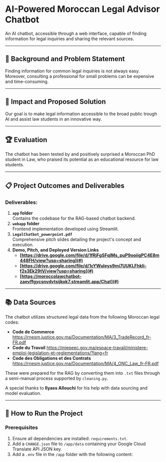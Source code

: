 
# AI-Powered Moroccan Legal Advisor Chatbot

An AI chatbot, accessible through a web interface, capable of finding information for legal inquiries and sharing the relevant sources.

---

## 📖 Background and Problem Statement

Finding information for common legal inquiries is not always easy. Moreover, consulting a professional for small problems can be expensive and time-consuming.

---

## 🌟 Impact and Proposed Solution

Our goal is to make legal information accessible to the broad public trough AI and assist law students in an innovative way. 

---

## 🏆 Evaluation

The chatbot has been tested by and positively surprised a Moroccan PhD student in Law, who praised its potential as an educational resource for law students.

---

## 📋 Project Outcomes and Deliverables

### Deliverables:
1. **`app` folder**  
   Contains the codebase for the RAG-based chatbot backend.
2. **`webapp` folder**  
   Frontend implementation developed using Streamlit.
3. **`LegalChatbot_powerpoint.pdf`**  
   Comprehensive pitch slides detailing the project's concept and execution.
4. **Demo, Pitch, and Deployed Version Links**  
   - **[https://drive.google.com/file/d/1fRjFgSFqIMs_puP9ooiigPC4E8m448FH/view?usp=sharing](#)**  
   - **[https://drive.google.com/file/d/1cYWuleys9mi7UUKLFhkli-f2s3Ek29tV/view?usp=sharing](#)**  
   - **[https://moroccolawchatbot-zaevffgycsnvdvtsijkok7.streamlit.app/Chat](#)**

---

## 📚 Data Sources

The chatbot utilizes structured legal data from the following Moroccan legal codes:
- **Code de Commerce**
  https://rnesm.justice.gov.ma/Documentation/MA/3_TradeRecord_fr-FR.pdf 
- **Code du Travail**
  https://miepeec.gov.ma/espace-travail/ministere-emploi-legislation-et-reglementations/?lang=fr
- **Code des Obligations et des Contrats**
  https://rnesm.justice.gov.ma/Documentation/MA/4_ONC_Law_fr-FR.pdf

These were prepared for the RAG by converting them into `.txt` files through a semi-manual process supported by `cleaning.py`.

A special thanks to **Ilyass Allouchi** for his help with data sourcing and model evaluation.

---

## 🚀 How to Run the Project

### Prerequisites
1. Ensure all dependencies are installed: `requirements.txt`.
2. Add a `CHANGE.json` file to `/app/data` containing your Google Cloud Translate API JSON key.
3. Add a `.env` file in the `/app` folder with the following content:
